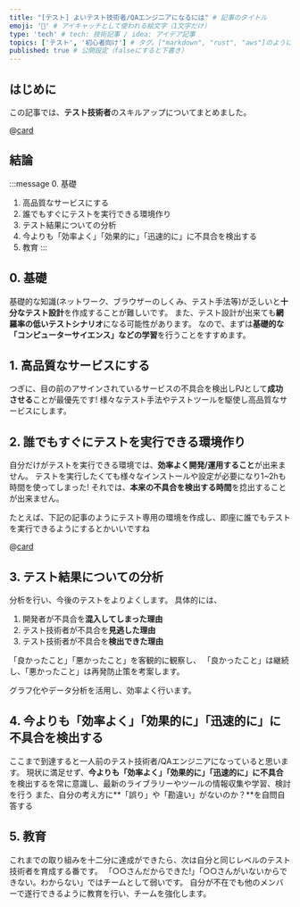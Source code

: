 ```yaml
---
title: "[テスト] よいテスト技術者/QAエンジニアになるには" # 記事のタイトル
emoji: '🧪' # アイキャッチとして使われる絵文字（1文字だけ）
type: 'tech' # tech: 技術記事 / idea: アイデア記事
topics: ['テスト', '初心者向け'] # タグ。["markdown", "rust", "aws"]のように指定する
published: true # 公開設定（falseにすると下書き）
---
```


## はじめに
この記事では、**テスト技術者**のスキルアップについてまとめました。

@[card](https://book.mynavi.jp/ec/products/detail/id=146407)

## 結論
:::message
0. 基礎
1. 高品質なサービスにする
2. 誰でもすぐにテストを実行できる環境作り
3. テスト結果についての分析
4. 今よりも「効率よく」「効果的に」「迅速的に」に不具合を検出する
5. 教育
:::


## 0. 基礎
基礎的な知識(ネットワーク、ブラウザーのしくみ、テスト手法等)が乏しいと**十分なテスト設計**を作成することが難しいです。
また、テスト設計が出来ても**網羅率の低いテストシナリオ**になる可能性があります。
なので、まずは**基礎的な「コンピューターサイエンス」などの学習**を行うことをすすめます。

## 1. 高品質なサービスにする
つぎに、目の前のアサインされているサービスの不具合を検出しPJとして**成功させる**ことが最優先です!
様々なテスト手法やテストツールを駆使し高品質なサービスにします。

## 2. 誰でもすぐにテストを実行できる環境作り
自分だけがテストを実行できる環境では、**効率よく開発/運用すること**が出来ません。
テストを実行したくても様々なインストールや設定が必要になり1~2hも時間を使ってしまった!
それでは、**本来の不具合を検出する時間**を捻出することが出来ません。

たとえば、下記の記事のようにテスト専用の環境を作成し、即座に誰でもテストを実行できるようにするとかいいですね

@[card](https://zenn.dev/chot/articles/cbb5e8fb6711f8)


## 3. テスト結果についての分析
分析を行い、今後のテストをよりよくします。
具体的には、
1. 開発者が不具合を**混入してしまった理由**
2. テスト技術者が不具合を**見逃した理由**
3. テスト技術者が不具合を**検出できた理由**

「良かったこと」「悪かったこと」を客観的に観察し、
「良かったこと」は継続し、「悪かったこと」は再発防止策を考案します。

グラフ化やデータ分析を活用し、効率よく行います。

## 4. 今よりも「効率よく」「効果的に」「迅速的に」に不具合を検出する
ここまで到達すると一人前のテスト技術者/QAエンジニアになっていると思います。
現状に満足せず、**今よりも「効率よく」「効果的に」「迅速的に」に不具合**を検出するを常に意識し、最新のライブラリーやツールの情報収集や学習、検討を行う
また、自分の考え方に**「誤り」や「勘違い」がないのか？**を自問自答する

## 5. 教育
これまでの取り組みを十二分に達成ができたら、次は自分と同じレベルのテスト技術者を育成する番です。
「○○さんだからできた!」「○○さんがいないからできない。わからない」ではチームとして弱いです。
自分が不在でも他のメンバーで遂行できるように教育を行い、チームを強化します。




